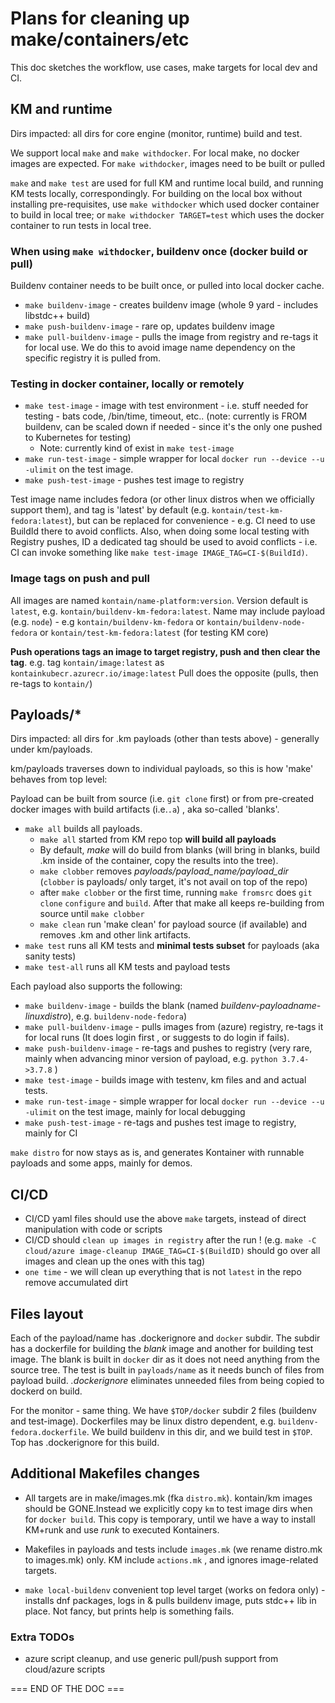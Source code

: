 # Plans for cleaning up make/containers/etc

This doc sketches the workflow, use cases, make targets for local dev and CI.

## KM and runtime

Dirs impacted: all dirs for core engine (monitor, runtime) build and test.

We support local `make` and `make withdocker`. For local make, no docker images are expected. For `make withdocker`, images need to be built or pulled

`make` and `make test` are used for full KM and runtime local build, and running KM tests locally, correspondingly.
For building on the local box without installing pre-requisites, use `make withdocker` which used docker container to build in local tree; or `make withdocker TARGET=test` which uses the docker container to run tests in local tree.

### When using `make withdocker`, buildenv once (docker build or pull)

Buildenv container needs to be built once, or pulled into local docker cache.

* `make buildenv-image` - creates buildenv image (whole 9 yard  - includes libstdc++ build)
* `make push-buildenv-image` - rare op, updates buildenv image
* `make pull-buildenv-image` - pulls the image from registry and re-tags it for local use. We do this to avoid image name dependency on the specific registry it is pulled from.

### Testing in docker container, locally or remotely

* `make test-image` - image with test environment - i.e. stuff needed for testing - bats code, /bin/time, timeout, etc.. (note: currently is FROM buildenv, can be scaled down if needed - since it's the only one pushed to Kubernetes for testing)
  * Note: currently kind of exist in `make test-image`
* `make run-test-image` - simple wrapper for local `docker run --device --u -ulimit` on the test image.
* `make push-test-image` - pushes test image to registry

Test image name includes fedora (or other linux distros when we officially support them), and tag is 'latest' by default (e.g. `kontain/test-km-fedora:latest`), but can be replaced for convenience - e.g. CI need to use BuildId there to avoid conflicts. Also, when doing some local testing with Registry pushes, ID a dedicated tag should be used to avoid conflicts - i.e. CI can invoke something like `make test-image IMAGE_TAG=CI-$(BuildId)`.

### Image tags on push and pull

All images are named `kontain/name-platform:version`.  Version default is `latest`, e.g. `kontain/buildenv-km-fedora:latest`.
Name may include payload (e.g. `node`) - e.g `kontain/buildenv-km-fedora` or `kontain/buildenv-node-fedora` or `kontain/test-km-fedora:latest` (for testing KM core)

**Push operations tags an image to target registry, push and then clear the tag**. e.g. tag `kontain/image:latest` as `kontainkubecr.azurecr.io/image:latest`
Pull does the opposite (pulls, then re-tags to `kontain/`)

## Payloads/*

Dirs impacted: all dirs for .km payloads (other than tests above) - generally under km/payloads.

km/payloads traverses down to individual payloads, so this is how 'make' behaves from top level:

Payload can be built from source (i.e. `git clone` first) or from pre-created docker images with build artifacts (i.e.`.a`) , aka so-called 'blanks'.

* `make all` builds all payloads.
  * `make all` started from KM repo top **will build all payloads**
  * By default, *make* will do build from blanks (will bring in blanks, build .km inside of the container, copy the results into the tree).
  * `make clobber` removes *payloads/payload_name/payload_dir* (`clobber` is payloads/ only target, it's not avail on top of the repo)
  * after `make clobber` or the first time, running `make fromsrc` does `git clone` `configure` and `build`. After that make all keeps re-building from source until `make clobber`
  * `make clean` run 'make clean' for payload source (if available) and removes .km and other link artifacts.
* `make test` runs all KM tests and **minimal tests subset** for payloads (aka sanity tests)
* `make test-all` runs all KM tests and payload tests

Each payload also supports the following:

* `make buildenv-image` - builds the blank (named *buildenv-payloadname-linuxdistro*), e.g. `buildenv-node-fedora`)
* `make pull-buildenv-image` - pulls images from (azure) registry, re-tags it for local runs (It does login first , or suggests to do login if fails).
* `make push-buildenv-image` - re-tags and pushes to registry (very rare, mainly when advancing minor version of payload, e.g. `python 3.7.4->3.7.8` )
* `make test-image` - builds image with testenv, km files and  and actual tests.
* `make run-test-image` - simple wrapper for local `docker run --device --u -ulimit` on the test image, mainly for local debugging
* `make push-test-image` - re-tags and pushes test image to registry, mainly for CI

`make distro` for now stays as is, and generates Kontainer with runnable payloads and some apps, mainly for demos.

## CI/CD

* CI/CD yaml files should use the above `make` targets, instead of direct manipulation with code or scripts
* CI/CD should `clean up images in registry` after the run ! (e.g. `make -C cloud/azure image-cleanup IMAGE_TAG=CI-$(BuildID)`  should go over all images and clean up the ones with this tag)
* `one time` - we will clean up everything that is not `latest` in the repo remove accumulated dirt

## Files layout

Each of the payload/name has .dockerignore and `docker` subdir. The subdir has a dockerfile for building the *blank* image and another for building test image. The blank is built in `docker` dir as it does not need anything from the source tree. The test is built in `payloads/name` as it needs bunch of files from payload build. *.dockerignore* eliminates unneeded files from being copied to dockerd on build.

For the monitor - same thing. We have `$TOP/docker` subdir 2 files (buildenv and test-image). Dockerfiles may be linux distro dependent, e.g. `buildenv-fedora.dockerfile`. We build buildenv in this dir, and we build test in `$TOP`. Top has .dockerignore for this build.

## Additional Makefiles changes

* All targets are in make/images.mk (fka `distro.mk`). kontain/km images should be GONE.Instead we explicitly copy `km` to test image dirs when for `docker build`.  This copy is temporary, until  we have a way to install KM+runk and use *runk* to executed Kontainers.

* Makefiles in payloads and tests include `images.mk` (we rename distro.mk to images.mk) only. KM include `actions.mk` , and ignores image-related targets.

* `make local-buildenv` convenient top level target (works on fedora only)  - installs dnf packages, logs in & pulls buildenv image, puts stdc++ lib in place. Not fancy, but prints help is something fails.

### Extra TODOs

* azure script cleanup, and use generic pull/push support from cloud/azure scripts

=== END OF THE DOC ===
